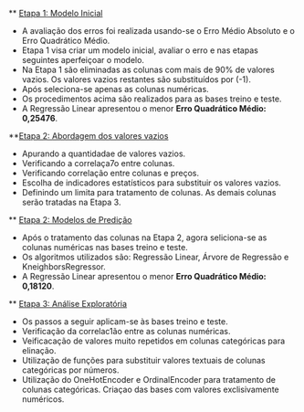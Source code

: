 ** [Etapa 1: Modelo Inicial](https://github.com/nsoledade/HousePrices/blob/main/Etapa1.ipynb)
- A avaliação dos erros foi realizada usando-se o Erro Médio Absoluto e o Erro Quadrático Médio.
- Etapa 1 visa criar um modelo inicial, avaliar o erro e nas etapas seguintes aperfeiçoar o modelo.
- Na Etapa 1 são eliminadas as colunas com mais de 90% de valores vazios. Os valores vazios restantes são substituídos por (-1).
- Após seleciona-se apenas as colunas numéricas.
- Os procedimentos acima são realizados para as bases treino e teste.
- A Regressão Linear apresentou o menor **Erro Quadrático Médio: 0,25476**.


**[Etapa 2: Abordagem dos valores vazios](https://github.com/nsoledade/HousePrices/blob/main/Etapa2.ipynb)
- Apurando a quantidadae de valores vazios.
- Verificando a correlaça7o entre  colunas.
- Verificando correlação entre colunas e preços.
- Escolha de indicadores estatísticos para substituir os valores vazios.
- Definindo um limita para tratamento de colunas. As demais colunas serão tratadas na Etapa 3.

** [Etapa 2: Modelos de Predição](https://github.com/nsoledade/HousePrices/blob/main/Etapa2Modelos.ipynb)
- Após o tratamento das colunas na Etapa 2, agora seliciona-se as colunas numéricas nas bases treino e teste.
- Os algoritmos utilizados são: Regressão Linear, Árvore de Regressão e KneighborsRegressor.
- A Regressão Linear apresentou o menor **Erro Quadrático Médio: 0,18120**.

** [Etapa 3: Análise Exploratória](https://github.com/nsoledade/HousePrices/blob/main/Etapa3_1Modelos.ipynb)
- Os passos a seguir aplicam-se às bases treino e teste.
- Verificação da correlac1ão entre as colunas numéricas.
- Veificacação de valores muito repetidos em colunas categóricas para elinação.
- Utilização de funções para substituir valores textuais de colunas categóricas por números.
- Utilização do OneHotEncoder e OrdinalEncoder para tratamento de colunas categóricas.
Criaçao das bases com valores exclisivamente numéricos.



